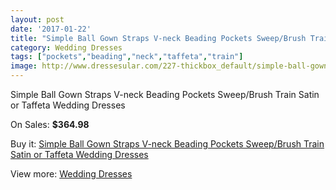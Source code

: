 ```yaml
---
layout: post
date: '2017-01-22'
title: "Simple Ball Gown Straps V-neck Beading Pockets Sweep/Brush Train Satin or Taffeta Wedding Dresses"
category: Wedding Dresses
tags: ["pockets","beading","neck","taffeta","train"]
image: http://www.dressesular.com/227-thickbox_default/simple-ball-gown-straps-v-neck-beading-pockets-sweep-brush-train-satin-or-taffeta-wedding-dresses.jpg
---
```

Simple Ball Gown Straps V-neck Beading Pockets Sweep/Brush Train Satin or Taffeta Wedding Dresses

On Sales: **$364.98**
<a href="https://www.dressesular.com/wedding-dresses/58-simple-ball-gown-straps-v-neck-beading-pockets-sweep-brush-train-satin-or-taffeta-wedding-dresses.html"><amp-img layout="responsive" width="600" height="600" src="//www.dressesular.com/227-thickbox_default/simple-ball-gown-straps-v-neck-beading-pockets-sweep-brush-train-satin-or-taffeta-wedding-dresses.jpg" alt="Simple Ball Gown Straps V-neck Beading Pockets Sweep/Brush Train Satin or Taffeta Wedding Dresses 0" /></a>
<a href="https://www.dressesular.com/wedding-dresses/58-simple-ball-gown-straps-v-neck-beading-pockets-sweep-brush-train-satin-or-taffeta-wedding-dresses.html"><amp-img layout="responsive" width="600" height="600" src="//www.dressesular.com/230-thickbox_default/simple-ball-gown-straps-v-neck-beading-pockets-sweep-brush-train-satin-or-taffeta-wedding-dresses.jpg" alt="Simple Ball Gown Straps V-neck Beading Pockets Sweep/Brush Train Satin or Taffeta Wedding Dresses 1" /></a>
<a href="https://www.dressesular.com/wedding-dresses/58-simple-ball-gown-straps-v-neck-beading-pockets-sweep-brush-train-satin-or-taffeta-wedding-dresses.html"><amp-img layout="responsive" width="600" height="600" src="//www.dressesular.com/229-thickbox_default/simple-ball-gown-straps-v-neck-beading-pockets-sweep-brush-train-satin-or-taffeta-wedding-dresses.jpg" alt="Simple Ball Gown Straps V-neck Beading Pockets Sweep/Brush Train Satin or Taffeta Wedding Dresses 2" /></a>
<a href="https://www.dressesular.com/wedding-dresses/58-simple-ball-gown-straps-v-neck-beading-pockets-sweep-brush-train-satin-or-taffeta-wedding-dresses.html"><amp-img layout="responsive" width="600" height="600" src="//www.dressesular.com/228-thickbox_default/simple-ball-gown-straps-v-neck-beading-pockets-sweep-brush-train-satin-or-taffeta-wedding-dresses.jpg" alt="Simple Ball Gown Straps V-neck Beading Pockets Sweep/Brush Train Satin or Taffeta Wedding Dresses 3" /></a>

Buy it: [Simple Ball Gown Straps V-neck Beading Pockets Sweep/Brush Train Satin or Taffeta Wedding Dresses](https://www.dressesular.com/wedding-dresses/58-simple-ball-gown-straps-v-neck-beading-pockets-sweep-brush-train-satin-or-taffeta-wedding-dresses.html "Simple Ball Gown Straps V-neck Beading Pockets Sweep/Brush Train Satin or Taffeta Wedding Dresses")

View more: [Wedding Dresses](https://www.dressesular.com/3-wedding-dresses "Wedding Dresses")